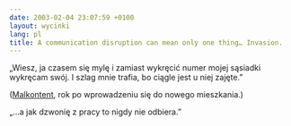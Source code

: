 ```yaml
---
date: 2003-02-04 23:07:59 +0100
layout: wycinki
lang: pl
title: A communication disruption can mean only one thing… Invasion.
---
```


„Wiesz, ja czasem się mylę i zamiast wykręcić numer mojej sąsiadki wykręcam swój. I szlag mnie trafia, bo ciągle jest u niej zajęte.”

([Malkontent](http://malkontent.pl/ 'siostra moja'), rok po wprowadzeniu się do nowego mieszkania.)

„…a jak dzwonię z pracy to nigdy nie odbiera.”
